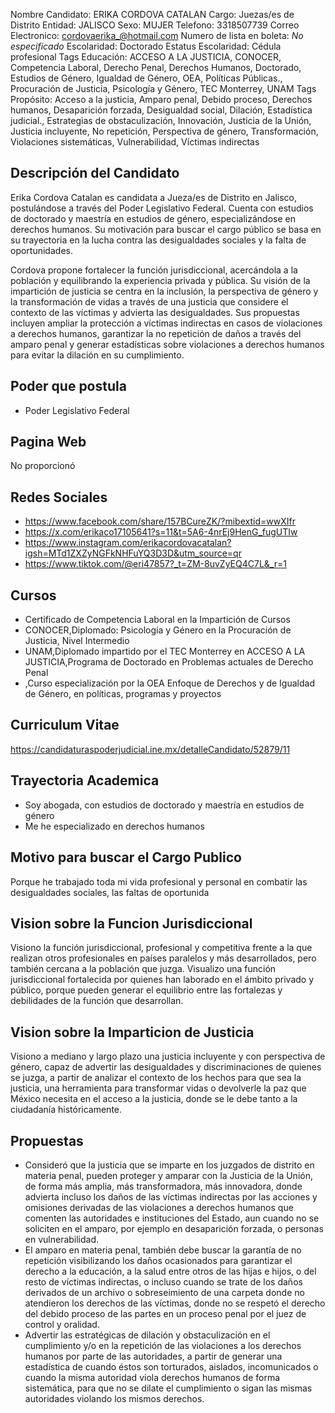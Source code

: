 Nombre Candidato: ERIKA CORDOVA CATALAN
Cargo: Juezas/es de Distrito
Entidad: JALISCO
Sexo: MUJER
Telefono: 3318507739
Correo Electronico: cordovaerika_@hotmail.com
Numero de lista en boleta: *No especificado*
Escolaridad: Doctorado
Estatus Escolaridad: Cédula profesional
Tags Educación: ACCESO A LA JUSTICIA, CONOCER, Competencia Laboral, Derecho Penal, Derechos Humanos, Doctorado, Estudios de Género, Igualdad de Género, OEA, Políticas Públicas., Procuración de Justicia, Psicología y Género, TEC Monterrey, UNAM
Tags Propósito: Acceso a la justicia, Amparo penal, Debido proceso, Derechos humanos, Desaparición forzada, Desigualdad social, Dilación, Estadística judicial., Estrategias de obstaculización, Innovación, Justicia de la Unión, Justicia incluyente, No repetición, Perspectiva de género, Transformación, Violaciones sistemáticas, Vulnerabilidad, Víctimas indirectas


## Descripción del Candidato 

Erika Cordova Catalan es candidata a Jueza/es de Distrito en Jalisco, postulándose a través del Poder Legislativo Federal. Cuenta con estudios de doctorado y maestría en estudios de género, especializándose en derechos humanos. Su motivación para buscar el cargo público se basa en su trayectoria en la lucha contra las desigualdades sociales y la falta de oportunidades.

Cordova propone fortalecer la función jurisdiccional, acercándola a la población y equilibrando la experiencia privada y pública. Su visión de la impartición de justicia se centra en la inclusión, la perspectiva de género y la transformación de vidas a través de una justicia que considere el contexto de las víctimas y advierta las desigualdades. Sus propuestas incluyen ampliar la protección a víctimas indirectas en casos de violaciones a derechos humanos, garantizar la no repetición de daños a través del amparo penal y generar estadísticas sobre violaciones a derechos humanos para evitar la dilación en su cumplimiento.


## Poder que postula

- Poder Legislativo Federal


## Pagina Web

No proporcionó


## Redes Sociales

- https://www.facebook.com/share/157BCureZK/?mibextid=wwXIfr
- https://x.com/erikaco17105641?s=11&t=5A6-4nrEj9HenG_fugUTIw
- https://www.instagram.com/erikacordovacatalan?igsh=MTd1ZXZyNGFkNHFuYQ3D3D&utm_source=qr
- https://www.tiktok.com/@eri47857?_t=ZM-8uvZyEQ4C7L&_r=1


## Cursos

- Certificado de Competencia Laboral en la Impartición de Cursos
- CONOCER,Diplomado: Psicología y Género en la Procuración de Justicia, Nivel Intermedio
- UNAM,Diplomado impartido por el TEC Monterrey en ACCESO A LA JUSTICIA,Programa de Doctorado en Problemas actuales de Derecho Penal
- ,Curso especialización por la OEA Enfoque de Derechos y de Igualdad de Género, en políticas, programas y proyectos


## Curriculum Vitae

https://candidaturaspoderjudicial.ine.mx/detalleCandidato/52879/11


## Trayectoria Academica

- Soy abogada, con estudios de doctorado y maestría en estudios de género
- Me he especializado en derechos humanos


## Motivo para buscar el Cargo Publico

Porque he trabajado toda mi vida profesional y personal en combatir las desigualdades sociales, las faltas de oportunida


## Vision sobre la Funcion Jurisdiccional

Visiono la función jurisdiccional, profesional y competitiva frente a la que realizan otros profesionales en países paralelos y más desarrollados, pero también cercana a la población que juzga. Visualizo una función jurisdiccional fortalecida por quienes han laborado en el ámbito privado y público, porque pueden generar el equilibrio entre las fortalezas y debilidades de la función que desarrollan.


## Vision sobre la Imparticion de Justicia

Visiono a mediano y largo plazo una justicia incluyente y con perspectiva de género, capaz de advertir las desigualdades y discriminaciones de quienes se juzga, a partir de analizar el contexto de los hechos para que sea la justicia, una herramienta para transformar vidas o devolverle la paz que México necesita en el acceso a la justicia, donde se le debe tanto a la ciudadanía históricamente.


## Propuestas

- Consideró que la justicia que se imparte en los juzgados de distrito en materia penal, pueden proteger y amparar con la Justicia de la Unión, de forma más amplia, más transformadora, más innovadora, donde advierta incluso los daños de las víctimas indirectas por las acciones y omisiones derivadas de las violaciones a derechos humanos que comenten las autoridades e instituciones del Estado, aun cuando no se soliciten en el amparo, por ejemplo en desaparición forzada, o personas en vulnerabilidad.
- El amparo en materia penal, también debe buscar la garantía de no repetición visibilizando los daños ocasionados para garantizar el derecho a la educación, a la salud entre otros de las hijas e hijos, o del resto de víctimas indirectas, o incluso cuando se trate de los daños derivados de un archivo o sobreseimiento de una carpeta donde no atendieron los derechos de las víctimas, donde no se respetó el derecho del debido proceso de las partes en un proceso penal por el juez de control y oralidad.
- Advertir las estratégicas de dilación y obstaculización en el cumplimiento y/o en la repetición de las violaciones a los derechos humanos por parte de las autoridades, a partir de generar una estadística de cuando éstos son torturados, aislados, incomunicados o cuando la misma autoridad viola derechos humanos de forma sistemática, para que no se dilate el cumplimiento o sigan las mismas autoridades violando los mismos derechos.

